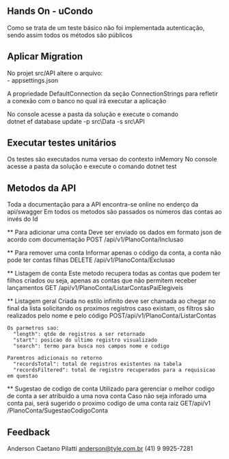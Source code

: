 ## Hands On - uCondo
Como se trata de um teste básico não foi implementada autenticação, 
sendo assim todos os métodos são públicos


## Aplicar Migration
No projet src/API altere o arquivo:   
	- appsettings.json

A propriedade DefaultConnection da seção ConnectionStrings para refletir a conexão com 
o banco no qual irá executar a aplicação


No console acesse a pasta da solução e execute o comando	
	dotnet ef database update -p src\Data -s src\API


## Executar testes unitários
Os testes são executados numa versao do contexto inMemory 
No console acesse a pasta da solução e execute o comando
	dotnet test


## Metodos da API
Toda a documentação para a API encontra-se online no enderço da api/swagger
Em todos os metodos são passados os números das contas ao invés do Id

** Para adicionar uma conta
	Deve ser enviado os dados em formato json de acordo com documentação
		POST ​/api​/v1​/PlanoConta​/Inclusao

** Para remover uma conta
	Informar apenas o código da conta, a conta não pode ter contas filhas
		DELETE ​/api​/v1​/PlanoConta​/Exclusao

** Listagem de conta
	Este metodo recupera todas as contas que podem ter filhos criados ou seja, apenas as 
	contas que não permitem receber lançamentos
		GET ​/api​/v1​/PlanoConta​/ListarContasPaiElegiveis

** Listagem geral
	Criada no estilo infinito deve ser chamada ao chegar no final da lista solicitando os 
	proximos registros caso existam, os filtros são realizados pelo nome e pelo código
		POST ​/api​/v1​/PlanoConta​/ListarContas

	Os parmetros sao:
	  "length": qtde de registros a ser retornado
	  "start": posicao do ultimo registro visualizado
	  "search": termo para busca nos campos nome e codigo

	Paremtros adicionais no retorno
	  "recordsTotal": total de registros existentes na tabela
	  "recordsFiltered": total de registro recuperados para a requisicao em questao

** Sugestao de codigo de conta
	Utilizado para gerenciar o melhor codigo de conta a ser atribuido a uma nova conta
	Caso não seja inforado uma conta pai, será sugerido o proximo codigo de uma conta raiz
		GET ​/api​/v1​/PlanoConta​/SugestaoCodigoConta


## Feedback
Anderson Caetano Pilatti
<a href="mailto:anderson@tyle.com.br">anderson@tyle.com.br</a>
(41) 9 9925-7281
